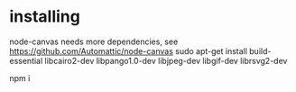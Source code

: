 
# installing
node-canvas needs more dependencies, see https://github.com/Automattic/node-canvas
sudo apt-get install build-essential libcairo2-dev libpango1.0-dev libjpeg-dev libgif-dev librsvg2-dev

npm i
